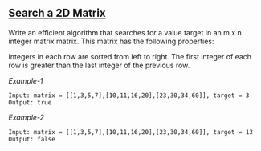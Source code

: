 ## [Search a 2D Matrix](https://leetcode.com/problems/search-a-2d-matrix/)

Write an efficient algorithm that searches for a value target in an m x n integer matrix matrix. This matrix has the following properties:

Integers in each row are sorted from left to right.
The first integer of each row is greater than the last integer of the previous row.

*Example-1*
```
Input: matrix = [[1,3,5,7],[10,11,16,20],[23,30,34,60]], target = 3
Output: true
```

*Example-2*
```
Input: matrix = [[1,3,5,7],[10,11,16,20],[23,30,34,60]], target = 13
Output: false
```

